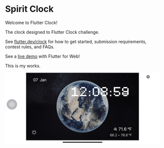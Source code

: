 # Spirit Clock

Welcome to Flutter Clock!

The clock designed to Flutter Clock challenge.

See [flutter.dev/clock](https://flutter.dev/clock) for how to get started, submission requirements, contest rules, and FAQs.

See a [live demo](https://maryx.github.io/flutter_clock) with Flutter for Web!

This is my works.

<div align=center>
	<img src='img/spirit_clock.gif' width='550'>
</div>